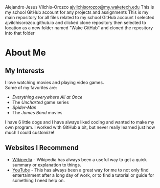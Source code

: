 Alejandro Jesus Vilchis-Orozco ajvilchisorozco@my.waketech.edu
This is my school GitHub account for any projects and assignments
This is my main repository for all files related to my school GitHub account
I selected ajvilchisorozco.github.io and clicked clone repository then selected to location as a new folder named "Wake GitHub" and cloned the repository into that folder

# About Me

## My Interests
I love watching movies and playing video games.  
Some of my favorites are:
* _Everything everywhere All at Once_
* The _Uncharted_ game series
* _Spider-Man_
* The _James Bond_ movies

I have 6 little dogs and I have always liked coding and wanted to make my own program. I worked with GitHub a bit, but never really learned just how much I could customize!
## Websites I Recommend
* [Wikipedia](https://www.wikipedia.org/) - Wikipedia has always been a useful way to get a quick summary or explanation to things.
* [YouTube](www.youtube.com) - This has always been a great way for me to not only find entertainment after a long day of work, or to find a tutorial or guide for something I need help on.